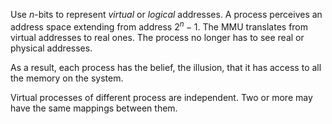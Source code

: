 Use $n$-bits to represent *virtual* or *logical* addresses. A process perceives an address space extending from address $2^n-1$. The MMU translates from virtual addresses to real ones. The process no longer has to see real or physical addresses.

As a result, each process has the belief, the illusion, that it has access to all the memory on the system.

Virtual processes of different process are independent. Two or more may have the same mappings between them.